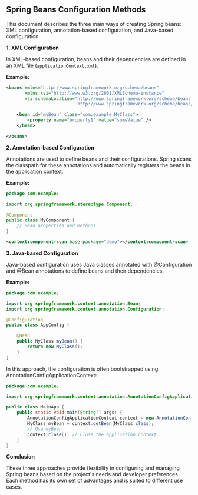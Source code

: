 ## Spring Beans Configuration Methods

This document describes the three main ways of creating Spring beans: XML configuration, annotation-based configuration, and Java-based configuration.

**1. XML Configuration**

In XML-based configuration, beans and their dependencies are defined in an XML file (`applicationContext.xml`).

**Example:**

```xml
<beans xmlns="http://www.springframework.org/schema/beans"
       xmlns:xsi="http://www.w3.org/2001/XMLSchema-instance"
       xsi:schemaLocation="http://www.springframework.org/schema/beans
                           http://www.springframework.org/schema/beans/spring-beans.xsd">

    <bean id="myBean" class="com.example.MyClass">
        <property name="property1" value="someValue" />
    </bean>

</beans>
```

**2. Annotation-based Configuration**

Annotations are used to define beans and their configurations. Spring scans the classpath for these annotations and automatically registers the beans in the application context.

**Example:**

```java
package com.example;

import org.springframework.stereotype.Component;

@Component
public class MyComponent {
    // Bean properties and methods
}
```
```xml
<context:component-scan base-package="demo"></context:component-scan>
```

**3. Java-based Configuration**

Java-based configuration uses Java classes annotated with @Configuration and @Bean annotations to define beans and their dependencies.

**Example:**

```java
package com.example;

import org.springframework.context.annotation.Bean;
import org.springframework.context.annotation.Configuration;

@Configuration
public class AppConfig {

    @Bean
    public MyClass myBean() {
        return new MyClass();
    }
}
```

In this approach, the configuration is often bootstrapped using AnnotationConfigApplicationContext:

```java
package com.example;

import org.springframework.context.annotation.AnnotationConfigApplicationContext;

public class MainApp {
    public static void main(String[] args) {
        AnnotationConfigApplicationContext context = new AnnotationConfigApplicationContext(AppConfig.class);
        MyClass myBean = context.getBean(MyClass.class);
        // Use myBean
        context.close(); // Close the application context
    }
}
```

**Conclusion**

These three approaches provide flexibility in configuring and managing Spring beans based on the project's needs and developer preferences. Each method has its own set of advantages and is suited to different use cases.
